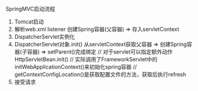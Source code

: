 SpringMVC启动流程
1. Tomcat启动
2. 解析web.xml listener 创建Spring容器(父容器) => 存入servletContext
3. DispatcherServlet实例化
4. DispatcherServlet对象.init() 从servletContext获取父容器 => 创建Spring容器(子容器) => setParent()完成绑定
// 对于servlet可以指定额外动作 HttpServletBean.init()
// 实际调用了FrameworkServlet中的initWebApplicationContext()来初始化spring容器
// getContextConfigLocation()是获取配置文件的方法，获取后执行refresh
5. 接受请求